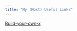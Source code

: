 ```yaml
---
title: "My (Most) Useful Links"
---
```


[Build-your-own-x](https://github.com/codecrafters-io/build-your-own-x)